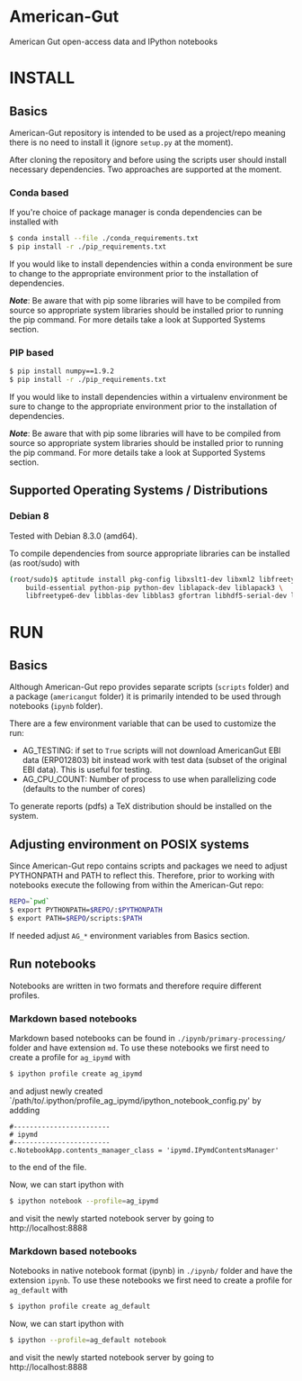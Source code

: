 American-Gut
============

American Gut open-access data and IPython notebooks

# INSTALL

## Basics

American-Gut repository is intended to be used as a project/repo
meaning there is no need to install it (ignore `setup.py` at the moment).

After cloning the repository and before using the scripts user should
install necessary dependencies. Two approaches are supported at the moment.

### Conda based

If you're choice of package manager is conda dependencies can be
installed with

```bash
$ conda install --file ./conda_requirements.txt
$ pip install -r ./pip_requirements.txt
```

If you would like to install dependencies within a conda environment be
sure to change to the appropriate environment prior to the installation
of dependencies.

***Note***: Be aware that with pip some libraries will have to be compiled
from source so appropriate system libraries should be installed
prior to running the pip command. For more details take a look
at Supported Systems section.


### PIP based
```bash
$ pip install numpy==1.9.2
$ pip install -r ./pip_requirements.txt
```

If you would like to install dependencies within a virtualenv environment be
sure to change to the appropriate environment prior to the installation
of dependencies.
	
***Note***: Be aware that with pip some libraries will have to be compiled
from source so appropriate system libraries should be installed
prior to running the pip command. For more details take a look
at Supported Systems section.

## Supported Operating Systems / Distributions

### Debian 8

Tested with Debian 8.3.0 (amd64).

To compile dependencies from source appropriate libraries can be installed
(as root/sudo) with
```bash
(root/sudo)$ aptitude install pkg-config libxslt1-dev libxml2 libfreetype6 \
    build-essential python-pip python-dev liblapack-dev liblapack3 \
    libfreetype6-dev libblas-dev libblas3 gfortran libhdf5-serial-dev libsm6
```

# RUN

## Basics

Although American-Gut repo provides separate scripts (`scripts` folder)
and a package (`americangut` folder) it is primarily intended to be used
through notebooks (`ipynb` folder).

There are a few environment variable that can be used to customize the run:

- AG\_TESTING: if set to `True` scripts will not download AmericanGut
  EBI data (ERP012803) bit instead work with test data (subset of the original
  EBI data). This is useful for testing.
- AG\_CPU\_COUNT: Number of process to use when parallelizing code (defaults to
  the number of cores)

To generate reports (pdfs) a TeX distribution should be installed on the system.

## Adjusting environment on POSIX systems

Since American-Gut repo contains scripts and packages we need to adjust
PYTHONPATH and PATH to reflect this. Therefore, prior to working with notebooks
execute the following from within the American-Gut repo:

```bash
REPO=`pwd`
$ export PYTHONPATH=$REPO/:$PYTHONPATH
$ export PATH=$REPO/scripts:$PATH
```

If needed adjust `AG_*` environment variables from Basics section.

## Run notebooks

Notebooks are written in two formats and therefore require
different profiles.

### Markdown based notebooks

Markdown based notebooks can be found in `./ipynb/primary-processing/` folder
and have extension `md`.
To use these notebooks we first need to create a profile for `ag_ipymd`
with

```bash
$ ipython profile create ag_ipymd
```

and adjust newly created `/path/to/.ipython/profile_ag_ipymd/ipython_notebook_config.py'
by addding
```
#------------------------
# ipymd
#------------------------
c.NotebookApp.contents_manager_class = 'ipymd.IPymdContentsManager'
```
to the end of the file.

Now, we can start ipython with
```bash
$ ipython notebook --profile=ag_ipymd
```
and visit the newly started notebook server by going to http://localhost:8888

### Markdown based notebooks

Notebooks in native notebook format (ipynb) in `./ipynb/` folder
and have the extension `ipynb`.
To use these notebooks we first need to create a profile for `ag_default`
with

```bash
$ ipython profile create ag_default
```

Now, we can start ipython with
```bash
$ ipython --profile=ag_default notebook
```
and visit the newly started notebook server by going to http://localhost:8888
